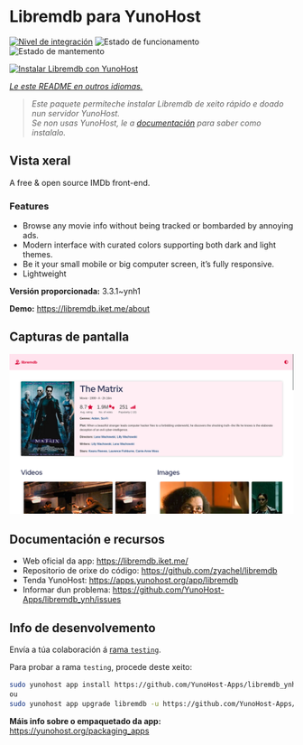 <!--
NOTA: Este README foi creado automáticamente por <https://github.com/YunoHost/apps/tree/master/tools/readme_generator>
NON debe editarse manualmente.
-->

# Libremdb para YunoHost

[![Nivel de integración](https://dash.yunohost.org/integration/libremdb.svg)](https://dash.yunohost.org/appci/app/libremdb) ![Estado de funcionamento](https://ci-apps.yunohost.org/ci/badges/libremdb.status.svg) ![Estado de mantemento](https://ci-apps.yunohost.org/ci/badges/libremdb.maintain.svg)

[![Instalar Libremdb con YunoHost](https://install-app.yunohost.org/install-with-yunohost.svg)](https://install-app.yunohost.org/?app=libremdb)

*[Le este README en outros idiomas.](./ALL_README.md)*

> *Este paquete permíteche instalar Libremdb de xeito rápido e doado nun servidor YunoHost.*  
> *Se non usas YunoHost, le a [documentación](https://yunohost.org/install) para saber como instalalo.*

## Vista xeral

A free & open source IMDb front-end.

### Features

- Browse any movie info without being tracked or bombarded by annoying ads.
- Modern interface with curated colors supporting both dark and light themes.
- Be it your small mobile or big computer screen, it’s fully responsive.
- Lightweight



**Versión proporcionada:** 3.3.1~ynh1

**Demo:** <https://libremdb.iket.me/about>

## Capturas de pantalla

![Captura de pantalla de Libremdb](./doc/screenshots/screenshot.png)

## Documentación e recursos

- Web oficial da app: <https://libremdb.iket.me/>
- Repositorio de orixe do código: <https://github.com/zyachel/libremdb>
- Tenda YunoHost: <https://apps.yunohost.org/app/libremdb>
- Informar dun problema: <https://github.com/YunoHost-Apps/libremdb_ynh/issues>

## Info de desenvolvemento

Envía a túa colaboración á [rama `testing`](https://github.com/YunoHost-Apps/libremdb_ynh/tree/testing).

Para probar a rama `testing`, procede deste xeito:

```bash
sudo yunohost app install https://github.com/YunoHost-Apps/libremdb_ynh/tree/testing --debug
ou
sudo yunohost app upgrade libremdb -u https://github.com/YunoHost-Apps/libremdb_ynh/tree/testing --debug
```

**Máis info sobre o empaquetado da app:** <https://yunohost.org/packaging_apps>
